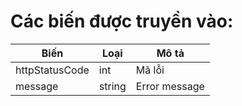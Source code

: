 # Các biến được truyền vào:

| Biến           | Loại     | Mô tả                                                                                                               |
|----------------|----------|---------------------------------------------------------------------------------------------------------------------|
| httpStatusCode | int      | Mã lỗi                                                                                                              |
| message        | string   | Error message                                                                                                       |
